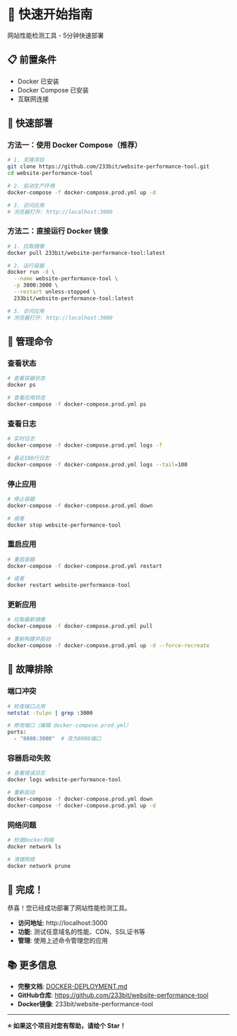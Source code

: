 # 🚀 快速开始指南

网站性能检测工具 - 5分钟快速部署

## 📋 前置条件

- Docker 已安装
- Docker Compose 已安装
- 互联网连接

## 🎯 快速部署

### 方法一：使用 Docker Compose（推荐）

```bash
# 1. 克隆项目
git clone https://github.com/233bit/website-performance-tool.git
cd website-performance-tool

# 2. 启动生产环境
docker-compose -f docker-compose.prod.yml up -d

# 3. 访问应用
# 浏览器打开: http://localhost:3000
```

### 方法二：直接运行 Docker 镜像

```bash
# 1. 拉取镜像
docker pull 233bit/website-performance-tool:latest

# 2. 运行容器
docker run -d \
  --name website-performance-tool \
  -p 3000:3000 \
  --restart unless-stopped \
  233bit/website-performance-tool:latest

# 3. 访问应用
# 浏览器打开: http://localhost:3000
```

## 🔧 管理命令

### 查看状态
```bash
# 查看容器状态
docker ps

# 查看应用状态
docker-compose -f docker-compose.prod.yml ps
```

### 查看日志
```bash
# 实时日志
docker-compose -f docker-compose.prod.yml logs -f

# 最近100行日志
docker-compose -f docker-compose.prod.yml logs --tail=100
```

### 停止应用
```bash
# 停止容器
docker-compose -f docker-compose.prod.yml down

# 或者
docker stop website-performance-tool
```

### 重启应用
```bash
# 重启容器
docker-compose -f docker-compose.prod.yml restart

# 或者
docker restart website-performance-tool
```

### 更新应用
```bash
# 拉取最新镜像
docker-compose -f docker-compose.prod.yml pull

# 重新构建并启动
docker-compose -f docker-compose.prod.yml up -d --force-recreate
```

## 🚨 故障排除

### 端口冲突
```bash
# 检查端口占用
netstat -tulpn | grep :3000

# 修改端口（编辑 docker-compose.prod.yml）
ports:
  - "8080:3000"  # 改为8080端口
```

### 容器启动失败
```bash
# 查看错误日志
docker logs website-performance-tool

# 重新启动
docker-compose -f docker-compose.prod.yml down
docker-compose -f docker-compose.prod.yml up -d
```

### 网络问题
```bash
# 检查Docker网络
docker network ls

# 清理网络
docker network prune
```

## 🎉 完成！

恭喜！您已经成功部署了网站性能检测工具。

- **访问地址**: http://localhost:3000
- **功能**: 测试任意域名的性能、CDN、SSL证书等
- **管理**: 使用上述命令管理您的应用

## 📚 更多信息

- **完整文档**: [DOCKER-DEPLOYMENT.md](./DOCKER-DEPLOYMENT.md)
- **GitHub仓库**: https://github.com/233bit/website-performance-tool
- **Docker镜像**: 233bit/website-performance-tool

---

**⭐ 如果这个项目对您有帮助，请给个 Star！**